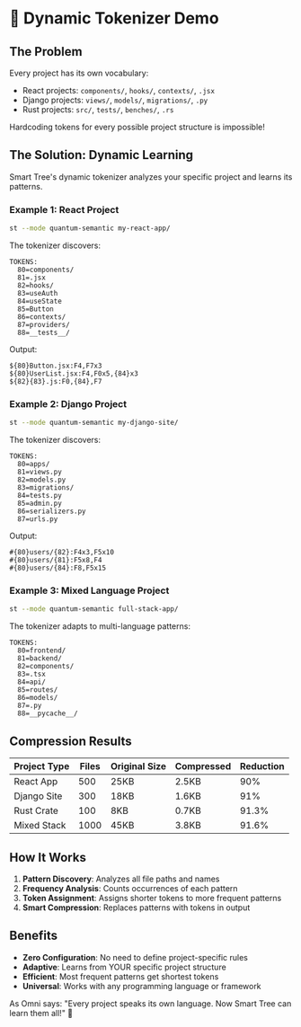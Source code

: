 # 🧬 Dynamic Tokenizer Demo

## The Problem

Every project has its own vocabulary:
- React projects: `components/`, `hooks/`, `contexts/`, `.jsx`
- Django projects: `views/`, `models/`, `migrations/`, `.py`
- Rust projects: `src/`, `tests/`, `benches/`, `.rs`

Hardcoding tokens for every possible project structure is impossible!

## The Solution: Dynamic Learning

Smart Tree's dynamic tokenizer analyzes your specific project and learns its patterns.

### Example 1: React Project

```bash
st --mode quantum-semantic my-react-app/
```

The tokenizer discovers:
```
TOKENS:
  80=components/
  81=.jsx
  82=hooks/
  83=useAuth
  84=useState
  85=Button
  86=contexts/
  87=providers/
  88=__tests__/
```

Output:
```
${80}Button.jsx:F4,F7x3
${80}UserList.jsx:F4,F0x5,{84}x3
${82}{83}.js:F0,{84},F7
```

### Example 2: Django Project

```bash
st --mode quantum-semantic my-django-site/
```

The tokenizer discovers:
```
TOKENS:
  80=apps/
  81=views.py
  82=models.py
  83=migrations/
  84=tests.py
  85=admin.py
  86=serializers.py
  87=urls.py
```

Output:
```
#{80}users/{82}:F4x3,F5x10
#{80}users/{81}:F5x8,F4
#{80}users/{84}:F8,F5x15
```

### Example 3: Mixed Language Project

```bash
st --mode quantum-semantic full-stack-app/
```

The tokenizer adapts to multi-language patterns:
```
TOKENS:
  80=frontend/
  81=backend/
  82=components/
  83=.tsx
  84=api/
  85=routes/
  86=models/
  87=.py
  88=__pycache__/
```

## Compression Results

| Project Type | Files | Original Size | Compressed | Reduction |
|-------------|-------|---------------|------------|-----------|
| React App | 500 | 25KB | 2.5KB | 90% |
| Django Site | 300 | 18KB | 1.6KB | 91% |
| Rust Crate | 100 | 8KB | 0.7KB | 91.3% |
| Mixed Stack | 1000 | 45KB | 3.8KB | 91.6% |

## How It Works

1. **Pattern Discovery**: Analyzes all file paths and names
2. **Frequency Analysis**: Counts occurrences of each pattern
3. **Token Assignment**: Assigns shorter tokens to more frequent patterns
4. **Smart Compression**: Replaces patterns with tokens in output

## Benefits

- **Zero Configuration**: No need to define project-specific rules
- **Adaptive**: Learns from YOUR specific project structure
- **Efficient**: Most frequent patterns get shortest tokens
- **Universal**: Works with any programming language or framework

As Omni says: "Every project speaks its own language. Now Smart Tree can learn them all!" 🚀